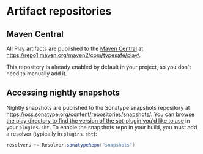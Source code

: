 <!--- Copyright (C) 2009-2019 Lightbend Inc. <https://www.lightbend.com> -->
# Artifact repositories

## Maven Central

All Play artifacts are published to the [Maven Central](https://search.maven.org/) at <https://repo1.maven.org/maven2/com/typesafe/play/>.

This repository is already enabled by default in your project, so you don't need to manually add it.

## Accessing nightly snapshots

Nightly snapshots are published to the Sonatype snapshots repository at <https://oss.sonatype.org/content/repositories/snapshots/>. You can [browse the play directory to find the version of the sbt-plugin you'd like to use](https://oss.sonatype.org/content/repositories/snapshots/com/typesafe/play/sbt-plugin_2.12_1.0/) in your `plugins.sbt`. To enable the snapshots repo in your build, you must add a resolver (typically in `plugins.sbt`):

```scala
resolvers += Resolver.sonatypeRepo("snapshots")
```
